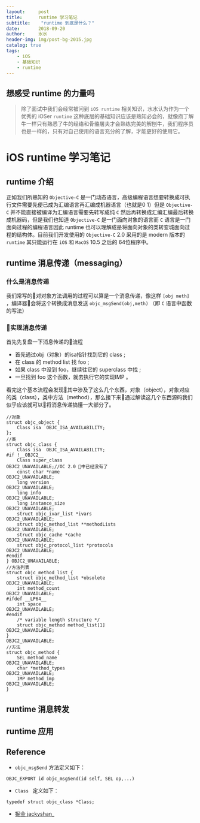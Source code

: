 ```yaml
---
layout:     post
title:      runtime 学习笔记
subtitle:    "runtime 到底是什么？"
date:       2018-09-20
author:     水水
header-img: img/post-bg-2015.jpg
catalog: true
tags:
    - iOS
    - 基础知识
    - runtime
---
```


## 想感受 runtime 的力量吗

> 除了面试中我们会经常被问到 `iOS runtime` 相关知识，水水认为作为一个优秀的 iOSer `runtime` 这种底层的基础知识应该是熟知必会的，就像庖丁解牛一样只有熟悉了牛的经络和骨骼屠夫才会熟练完美的解刨牛，我们程序员也是一样的，只有对自己使用的语言充分的了解，才能更好的使用它。

# iOS runtime 学习笔记

## runtime 介绍
正如我们所熟知的 `Objective-C` 是一门动态语言，高级编程语言想要转换成可执行文件需要先便已成为汇编语言再汇编成机器语言（也就是0 1）但是 `Objective-C` 并不能直接被编译为汇编语言需要先转写成纯 `C` 然后再转换成汇编汇编最后转换成机器码，但是我们也知道 `Objective-C` 是一门面向对象的语言而 `C` 语言是一门面向过程的编程语言因此 runtime 也可以理解成是将面向对象的类转变城面向过程的结构体。目前我们开发使用的 `Objective-C` 2.0 采用的是 modern 版本的 `runtime` 其只能运行在 `iOS` 和 `MacOS` 10.5 之后的 64位程序中。


## runtime 消息传递（messaging）

### 什么是消息传递
我们常写的对对象方法调用的过程可以算是一个消息传递，像这样 `[obj meth]` ，编译器会将这个转换成消息发送 `objc_msgSend(obj,meth)` （即 `C` 语言中函数的写法）

### 实现消息传递
首先先复盘一下消息传递的流程
- 首先通过obj（对象）的isa指针找到它的 class ;
- 在 class 的 method list 找 foo ;
- 如果 class 中没到 foo，继续往它的 superclass 中找 ;
- 一旦找到 foo 这个函数，就去执行它的实现IMP 。

看完这个基本流程会发现其中涉及了这么几个东西，对象（object），对象对应的类（class），类中方法（method），那么接下来通过解读这几个东西源码我们似乎应该就可以将消息传递搞懂一大部分了。

```objc
//对象
struct objc_object {
    Class isa  OBJC_ISA_AVAILABILITY;
};
//类
struct objc_class {
    Class isa  OBJC_ISA_AVAILABILITY;
#if !__OBJC2__
    Class super_class                                        OBJC2_UNAVAILABLE;//OC 2.0 中已经没有了
    const char *name                                         OBJC2_UNAVAILABLE;
    long version                                             OBJC2_UNAVAILABLE;
    long info                                                OBJC2_UNAVAILABLE;
    long instance_size                                       OBJC2_UNAVAILABLE;
    struct objc_ivar_list *ivars                             OBJC2_UNAVAILABLE;
    struct objc_method_list **methodLists                    OBJC2_UNAVAILABLE;
    struct objc_cache *cache                                 OBJC2_UNAVAILABLE;
    struct objc_protocol_list *protocols                     OBJC2_UNAVAILABLE;
#endif
} OBJC2_UNAVAILABLE;
//方法列表
struct objc_method_list {
    struct objc_method_list *obsolete                        OBJC2_UNAVAILABLE;
    int method_count                                         OBJC2_UNAVAILABLE;
#ifdef __LP64__
    int space                                                OBJC2_UNAVAILABLE;
#endif
    /* variable length structure */
    struct objc_method method_list[1]                        OBJC2_UNAVAILABLE;
}                                                            OBJC2_UNAVAILABLE;
//方法
struct objc_method {
    SEL method_name                                          OBJC2_UNAVAILABLE;
    char *method_types                                       OBJC2_UNAVAILABLE;
    IMP method_imp                                           OBJC2_UNAVAILABLE;
}
```

## runtime 消息转发

## runtime 应用

## Reference
- `objc_msgSend` 方法定义如下：

```objc
OBJC_EXPORT id objc_msgSend(id self, SEL op,...)
```

- `Class ` 定义如下：

``` objc
typedef struct objc_class *Class; 
```

- [掘金 jackyshan_](https://juejin.im/post/5ac0a6116fb9a028de44d717)